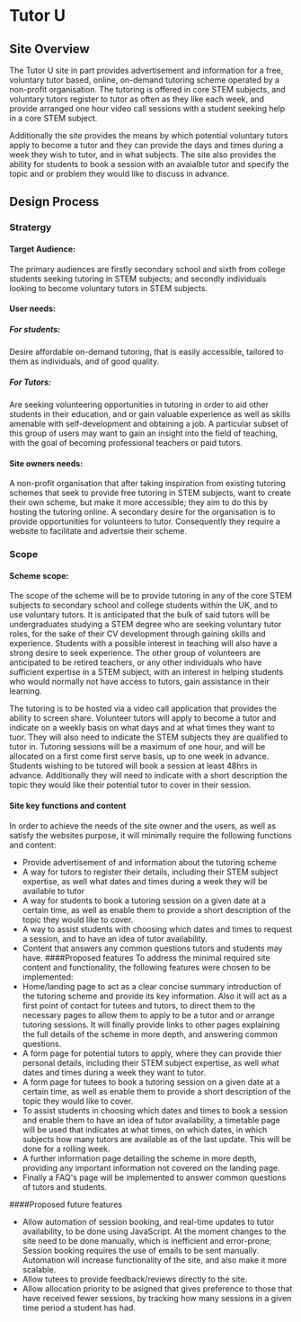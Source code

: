 # Tutor U
## Site Overview
The Tutor U site in part provides advertisement and information for a free, voluntary tutor based, online, on-demand tutoring scheme operated by a non-profit organisation. The tutoring is offered in core STEM subjects, and voluntary tutors register to tutor as often as they like each week, and provide arranged one hour video call sessions with a student seeking help in a core STEM subject. 

Additionally the site provides the means by which potential voluntary tutors apply to become a tutor and they can provide the days and times during a week they wish to tutor, and in what subjects. The site also provides the ability for students to book a session with an avaialble tutor and specify the topic and or problem they would like to discuss in advance.

## Design Process
### Stratergy

#### Target Audience:
The primary audiences are firstly secondary school and sixth from college students seeking tutoring in STEM subjects; and secondly individuals looking to become voluntary tutors in STEM subjects.

#### User needs:

##### For students:
Desire affordable on-demand tutoring, that is easily accessible, tailored to them as individuals, and of good quality.
##### For Tutors:
Are seeking volunteering opportunities in tutoring in order to aid other students in their education, and or gain valuable experience as well as skills amenable with self-development and obtaining a job. A particular subset of this  group of users may want to gain an insight into the field of teaching, with the goal of becoming professional teachers or paid tutors.

#### Site owners needs:
A non-profit organisation that after taking inspiration from existing tutoring schemes that seek to provide free tutoring in STEM subjects, want to create their own scheme, but make it more accessible; they aim to do this by hosting the tutoring online. A secondary desire for the organisation is to provide opportunities for volunteers to tutor. 
Consequently they require a website to facilitate and advertsie their scheme.

### Scope
#### Scheme scope:
The scope of the scheme will be to provide tutoring in any of the core STEM subjects to secondary school and college students within the UK, and to use voluntary tutors. It is anticipated that the bulk of said tutors will be undergraduates studying a STEM degree who are seeking voluntary tutor roles, for the sake of their CV development through gaining skills and experience. Students with a possible interest in teaching will also have a strong desire to seek experience. The other group of volunteers are anticipated to be retired teachers, or any other individuals who have sufficient expertise in a STEM subject, with an interest in helping students who would normally not have access to tutors, gain assistance in their learning.

 The tutoring is to be hosted via a video call application that provides the ability to screen share. Volunteer tutors will apply to become a tutor and indicate on a weekly basis on what days and at what times they want to tuor. They will also need to indicate the STEM subjects they are qualified to tutor in. Tutoring sessions will be a maximum of one hour, and will be allocated on a first come first serve basis, up to one week in advance. Students wishing to be tutored will book a session at least 48hrs in advance. Additionally they will need to indicate with a short description the topic they would like their potential tutor to cover in their session.

#### Site key functions and content
 In order to achieve the needs of the site owner and the users, as well as satisfy the websites purpose, it will minimally require the following functions and content:

- Provide advertisement of and information about the tutoring scheme
- A way for tutors to register their details, including their STEM subject expertise, as well what dates and times during a week they will be available to tutor
- A way for students to book a tutoring session on a given date at a certain time, as well as enable them to provide a short description of the topic they would like to cover.
- A way to assist students with choosing which dates and times to request a session, and to have an idea of tutor availability.
- Content that answers any common questions tutors and students may have.
####Proposed features
To address the  minimal required site content and functionality, the following features were chosen to be implemented:
- Home/landing page to act as a clear concise summary introduction of the tutoring scheme and provide its key information. Also it will act as a first point of contact for tutees and tutors, to direct them to the necessary pages to allow them  to apply to be a tutor and or arrange tutoring sessions. It will finally provide links to other pages explaining the full details of the scheme in more depth, and answering common questions.
- A form page for potential tutors to apply, where they can provide thier personal details, including their STEM subject expertise, as well what dates and times during a week they want to tutor.
- A form page for tutees to book a tutoring session on a given date at a certain time, as well as enable them to provide a short description of the topic they would like to cover.
- To assist students in choosing which dates and times to book a session and enable them to have an idea of tutor availability, a  timetable page will be used that indicates at what times, on which dates, in which subjects how many tutors are available as of the last update. This will be done for a rolling week.
- A further information page detailing the scheme in more depth, providing any important information not covered on the landing page.
- Finally a FAQ's page will be implemented to answer common questions of tutors and students.

####Proposed future features
- Allow automation of session booking, and real-time updates to tutor availability, to be done using JavaScript. At the moment changes to the site need to be done manually, which is inefficient and error-prone; Session booking requires the use of emails to be sent manually. Automation will increase functionality of the site, and also make it more scalable.
- Allow tutees to provide feedback/reviews directly to the site.
- Allow allocation priority to be asigned that gives preference to those that have received fewer sessions, by tracking how many sessions in a given time period a student has had.
